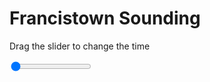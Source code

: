 <h1>Francistown Sounding</h1>
<p>Drag the slider to change the time</p>

<div class="slidecontainer">
<input oninput='setImage(this)' class="slider" type="range" min="0" max="3" value="0" step="1" />
<img id='img'/>
</div>

<script>
var img = document.getElementById('img');
var img_array = ['/assets/images/skwt/skd_francistown_wrfout_d01_2020-07-09_12:00:00.png',
'/assets/images/skwt/skd_francistown_wrfout_d01_2020-07-09_18:00:00.png',
'/assets/images/skwt/skd_francistown_wrfout_d01_2020-07-10_00:00:00.png',];
function setImage(obj)
{
        var value = obj.value;
        img.src = img_array[value];

}
</script>
